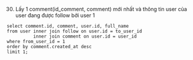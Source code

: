30. Lấy 1 comment(id_comment, comment) mới nhất và thông tin user của user đang được follow bởi user 1
```
select comment.id, comment, user.id, full_name
from user inner join follow on user.id = to_user_id
		  inner join comment on user.id = user_id
where from_user_id = 1
order by comment.created_at desc
limit 1;
```
